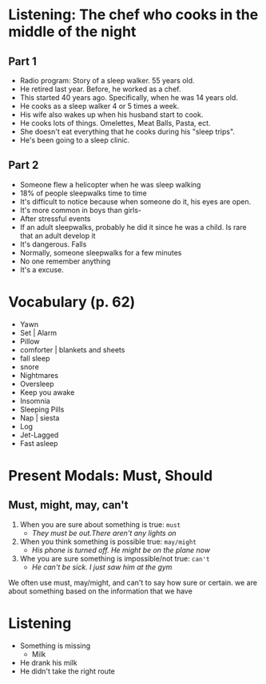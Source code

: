 # Listening: The chef who cooks in the middle of the night

## Part 1

- Radio program: Story of a sleep walker. 55 years old.
- He retired last year. Before, he worked as a chef.
- This started 40 years ago. Specifically, when he was 14 years old.
- He cooks as a sleep walker 4 or 5 times a week.
- His wife also wakes up when his husband start to cook.
- He cooks lots of things. Omelettes, Meat Balls, Pasta, ect.
- She doesn't eat everything that he cooks during his "sleep trips".
- He's been going to a sleep clinic.


## Part 2
- Someone flew a helicopter when he was sleep walking
- 18% of people sleepwalks time to time
- It's difficult to notice because when someone do it, his eyes are open.
- It's more common in boys than girls-
- After stressful events
- If an adult sleepwalks, probably he did it since he was a child. Is rare that an adult develop it
- It's dangerous. Falls
- Normally, someone sleepwalks for a few minutes
- No one remember anything
- It's a excuse. 

# Vocabulary (p. 62)
- Yawn
- Set | Alarm
- Pillow
- comforter | blankets and sheets
- fall sleep
- snore
- Nightmares
- Oversleep
- Keep you awake
- Insomnia
- Sleeping Pills
- Nap | siesta
- Log
- Jet-Lagged
- Fast asleep


# Present Modals: Must, Should

## Must, might, may, can't
1. When you are sure about something is true: `must`
    - *They must be out.There aren't any lights on*
2. When you think something is possible true: `may/might`
    - *His phone is turned off. He might be on the plane now*
3. Whe you are sure something is impossible/not true: `can't`
    - *He can't be sick. I just saw him at the gym*

We often use must, may/might, and can't to say how sure or certain. we are about something based on the information that we have


# Listening
- Something is missing
  - Milk
- He drank his milk
- He didn't take the right route